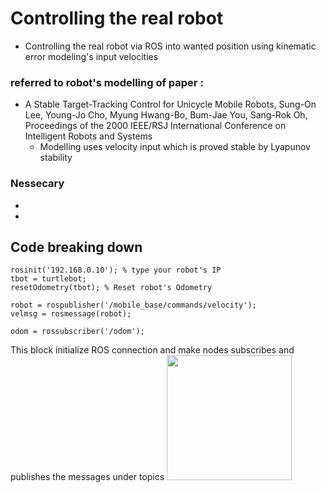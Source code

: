 # Controlling the real robot
+ Controlling the real robot via ROS into wanted position using kinematic error modeling's input velocities

### referred to robot's modelling of paper : 
+ A Stable Target-Tracking Control for Unicycle Mobile Robots, Sung-On Lee, Young-Jo Cho, Myung Hwang-Bo, Bum-Jae You, Sang-Rok Oh, Proceedings of the 2000 IEEE/RSJ International Conference on Intelligent Robots and Systems 
  + Modelling uses velocity input which is proved stable by Lyapunov stability

### Nessecary
+ [<Robotics System Toolbox>](https://kr.mathworks.com/help/robotics/classeslist.html)
+ <Robotics System Toolbox Support Package for Turtlebot-Based Robots>
## Code breaking down
    rosinit('192.168.0.10'); % type your robot's IP
    tbot = turtlebot;
    resetOdometry(tbot); % Reset robot's Odometry
    
    robot = rospublisher('/mobile_base/commands/velocity');
    velmsg = rosmessage(robot);
    
    odom = rossubscriber('/odom');

This block initialize ROS connection and make nodes subscribes and publishes the messages under topics
<img src="https://github.com/engcang/image-files/turtlebot2/rqt1.jpg" width="200" position="center">
